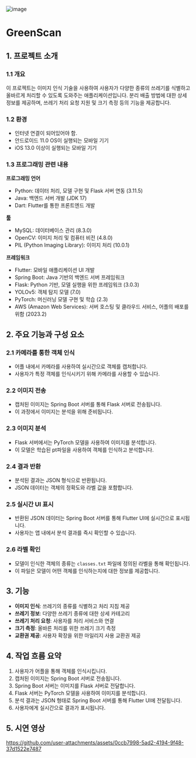 ![image](https://github.com/yyujinjj/GreenScan/assets/142713364/55dcbd28-c219-48e6-960c-9fb4af369ac0)
# GreenScan

## 1. 프로젝트 소개

### 1.1 개요
이 프로젝트는 이미지 인식 기술을 사용하여 사용자가 다양한 종류의 쓰레기를 식별하고 올바르게 처리할 수 있도록 도와주는 애플리케이션입니다. 분리 배출 방법에 대한 상세 정보를 제공하며, 쓰레기 처리 요청 지원 및 크기 측정 등의 기능을 제공합니다.

### 1.2 환경
- 인터넷 연결이 되어있어야 함.
- 안드로이드 11.0 OS이 실행되는 모바일 기기
- iOS 13.0 이상이 실행되는 모바일 기기

### 1.3 프로그래밍 관련 내용

**프로그래밍 언어**
- Python: 데이터 처리, 모델 구현 및 Flask 서버 연동 (3.11.5)
- Java: 백엔드 서버 개발 (JDK 17)
- Dart: Flutter를 통한 프론트엔드 개발

**툴**
- MySQL: 데이터베이스 관리 (8.3.0)
- OpenCV: 이미지 처리 및 컴퓨터 비전 (4.8.0)
- PIL (Python Imaging Library): 이미지 처리 (10.0.1)

**프레임워크**
- Flutter: 모바일 애플리케이션 UI 개발
- Spring Boot: Java 기반의 백엔드 서버 프레임워크
- Flask: Python 기반, 모델 실행을 위한 프레임워크 (3.0.3)
- YOLOv5: 객체 탐지 모델 (7.0)
- PyTorch: 머신러닝 모델 구현 및 학습 (2.3)
- AWS (Amazon Web Services): 서버 호스팅 및 클라우드 서비스, 어플의 배포를 위함 (2023.2)

## 2. 주요 기능과 구성 요소

### 2.1 카메라를 통한 객체 인식
- 어플 내에서 카메라를 사용하여 실시간으로 객체를 캡처합니다.
- 사용자가 특정 객체를 인식시키기 위해 카메라를 사용할 수 있습니다.

### 2.2 이미지 전송
- 캡처된 이미지는 Spring Boot 서버를 통해 Flask 서버로 전송됩니다.
- 이 과정에서 이미지는 분석을 위해 준비됩니다.

### 2.3 이미지 분석
- Flask 서버에서는 PyTorch 모델을 사용하여 이미지를 분석합니다.
- 이 모델은 학습된 pt파일을 사용하여 객체를 인식하고 분석합니다.

### 2.4 결과 반환
- 분석된 결과는 JSON 형식으로 반환됩니다.
- JSON 데이터는 객체의 정확도와 라벨 값을 포함합니다.

### 2.5 실시간 UI 표시
- 반환된 JSON 데이터는 Spring Boot 서버를 통해 Flutter UI에 실시간으로 표시됩니다.
- 사용자는 앱 내에서 분석 결과를 즉시 확인할 수 있습니다.

### 2.6 라벨 확인
- 모델이 인식한 객체의 종류는 `classes.txt` 파일에 정의된 라벨을 통해 확인됩니다.
- 이 파일은 모델이 어떤 객체를 인식하는지에 대한 정보를 제공합니다.

## 3. 기능
- **이미지 인식**: 쓰레기의 종류를 식별하고 처리 지침 제공
- **쓰레기 정보**: 다양한 쓰레기 종류에 대한 상세 카테고리
- **쓰레기 처리 요청**: 사용자를 처리 서비스와 연결
- **크기 측정**: 올바른 처리를 위한 쓰레기 크기 측정
- **교환권 제공**: 사용자 확장을 위한 마일리지 사용 교환권 제공

## 4. 작업 흐름 요약
1. 사용자가 어플을 통해 객체를 인식시킵니다.
2. 캡처된 이미지는 Spring Boot 서버로 전송됩니다.
3. Spring Boot 서버는 이미지를 Flask 서버로 전달합니다.
4. Flask 서버는 PyTorch 모델을 사용하여 이미지를 분석합니다.
5. 분석 결과는 JSON 형태로 Spring Boot 서버를 통해 Flutter UI에 전달됩니다.
6. 사용자에게 실시간으로 결과가 표시됩니다.

## 5. 시연 영상
https://github.com/user-attachments/assets/0ccb7998-5ad2-4194-9f48-37d1522e7487


